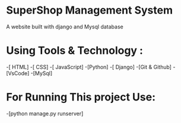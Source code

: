 # SuperShop Management System
A website built with django and Mysql database
# Using Tools & Technology :
-[ HTML]
-[ CSS]
-[ JavaScript]
-[Python]
-[ Django]
-[Git & Github]
-[VsCode]
-[MySql]

# For Running This project Use:
 -[python manage.py runserver]
